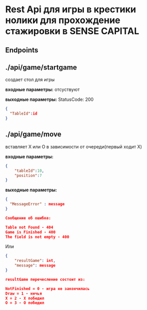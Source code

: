 # Rest Api для игры в крестики нолики для прохождение стажировки в SENSE CAPITAL

## Endpoints

## ./api/game/startgame

создает стол для игры

**входные параметры:** отсуствуют

**выходные параметры:** 
StatusCode: 200
```json
{
  "TableId":id
}
```

## ./api/game/move

вставляет X или O в зависимости от очереди(первый ходит X)

**входные параметры:**
```json
{
    "tableId":10,
    "position":7
}
```

**выходные параметры:**
```json
{
  "MessageError" : message
}

Сообщение об ошибке:

Table not Found - 404
Game is Finished - 400
The field is not empty - 400
```
Или

```json
{
    "resultGame": int,
    "message": message
}

resultGame перечесление состоит из:

NotFinished = 0 - игра не закончилась
Draw = 1 - ничья
X = 2 - X победил
O = 3 - O победил
```
